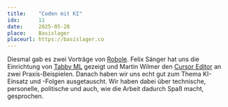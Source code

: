 ```yaml
---
title:    "Coden mit KI"
idx:      11
date:     2025-05-28
place:    Basislager
placeurl: https://basislager.co
---
```


Diesmal gab es zwei Vorträge von [Robole](https://robole.de). Felix Sänger hat uns die Einrichtung von [Tabby ML](https://www.tabbyml.com) gezeigt und Martin Wilmer den [Cursor Editor](https://www.cursor.com) an zwei Praxis-Beispielen. Danach haben wir uns echt gut zum Thema KI-Einsatz und -Folgen ausgetauscht. Wir haben dabei über technische, personelle, politische und auch, wie die Arbeit dadurch Spaß macht, gesprochen.
